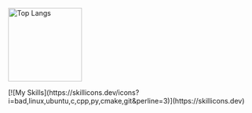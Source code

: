 <p align="left"> 
  <img alt="Top Langs" height="150px" src="https://github-readme-stats.vercel.app/api/top-langs/?username=alexnet819&layout=compact&show_icons=true&theme=onedark&count_private=true"/>
</p>
[![My Skills](https://skillicons.dev/icons?i=bad,linux,ubuntu,c,cpp,py,cmake,git&perline=3)](https://skillicons.dev)
